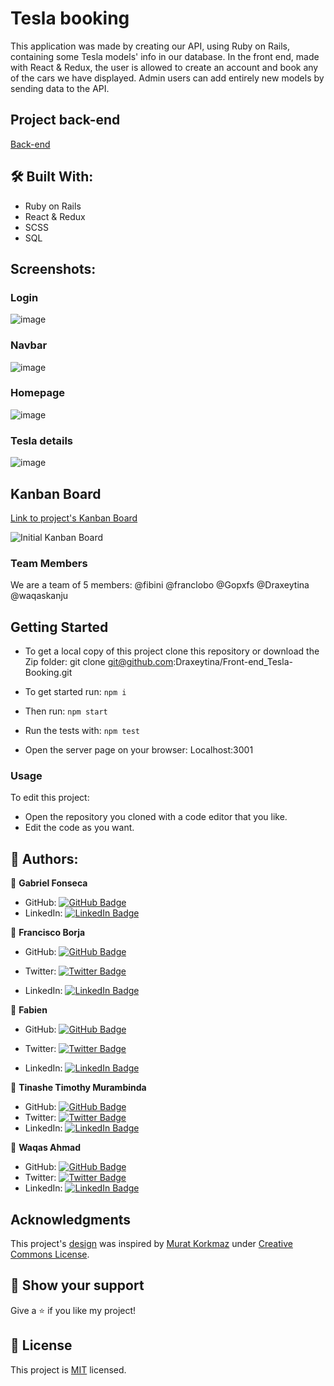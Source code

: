 # Tesla booking
This application was made by creating our API, using Ruby on Rails, containing some Tesla models' info in our database. In the front end, made with React & Redux, the user is allowed to create an account and book any of the cars we have displayed. Admin users can add entirely new models by sending data to the API.

## Project back-end
[Back-end](https://github.com/Draxeytina/Back-end_Tesla-Booking)

## :hammer_and_wrench: Built With: 
- Ruby on Rails
- React & Redux
- SCSS 
- SQL

## Screenshots:
  ### Login
  ![image](https://user-images.githubusercontent.com/42799579/199345103-4c72224f-8a4b-4650-a15d-584b4c8ed9c4.png)
  ### Navbar
  ![image](https://user-images.githubusercontent.com/42799579/199346064-29e04774-0c50-4cf9-91b4-7a2fa59643a8.png)
  ### Homepage
  ![image](https://user-images.githubusercontent.com/42799579/199345950-47fb39b9-b4a6-4216-b47b-ee99abbc6ab3.png)
  ### Tesla details
  ![image](https://user-images.githubusercontent.com/42799579/199346557-3303a89b-5346-4a3c-b79a-da1f301fee3a.png)
  
## Kanban Board
[Link to project's Kanban Board](https://github.com/users/Draxeytina/projects/4)

![Initial Kanban Board](https://user-images.githubusercontent.com/42799579/196807680-4828e314-9168-45b8-81d2-aa554a273a4c.png)

### Team Members

We are a team of 5 members:
@fibini	@franclobo	@Gopxfs	@Draxeytina	@waqaskanju

## Getting Started 
- To get a local copy of this project clone this repository or download the Zip folder: 
git clone git@github.com:Draxeytina/Front-end_Tesla-Booking.git 

- To get started run: 
`npm i` 

- Then run: 
`npm start`

- Run the tests with: 
`npm test`

- Open the server page on your browser: 
Localhost:3001

### Usage 
To edit this project:
- Open the repository you cloned with a code editor that you like. 
- Edit the code as you want. 

## :busts_in_silhouette: Authors: 
👤 **Gabriel Fonseca** 
- GitHub: [![GitHub Badge](https://img.shields.io/badge/-Gopxfs-white?logo=GitHub&logoColor=181717&style=plastic)](https://github.com/Gopxfs) 
- LinkedIn: [![LinkedIn Badge](https://img.shields.io/badge/-GabrielFonseca-white?logo=LinkedIn&logoColor=1DA1F2&style=plastic)](https://www.linkedin.com/in/gabriel-fonseca-sales/)

👤 **Francisco Borja**

- GitHub: [![GitHub Badge](https://img.shields.io/badge/-franclobo-white?logo=GitHub&logoColor=181717&style=plastic)](https://github.com/franclobo)

- Twitter: [![Twitter Badge](https://img.shields.io/badge/-Pancho2788-white?logo=Twitter&logoColor=1DA1F2&style=plastic)](https://twitter.com/Pancho2788)

- LinkedIn: [![LinkedIn Badge](https://img.shields.io/badge/-FranciscoBorja-white?logo=LinkedIn&logoColor=1DA1F2&style=plastic)](https://www.linkedin.com/in/francisco-borja-lobato/)

👤 **Fabien**

- GitHub: [![GitHub Badge](https://img.shields.io/badge/-fibini-white?logo=GitHub&logoColor=181717&style=plastic)](https://github.com/fibini)

- Twitter: [![Twitter Badge](https://img.shields.io/badge/-Onenewpage1-white?logo=Twitter&logoColor=1DA1F2&style=plastic)](https://twitter.com/Onenewpage1)

- LinkedIn: [![LinkedIn Badge](https://img.shields.io/badge/-FabienBrathwaite-white?logo=LinkedIn&logoColor=1DA1F2&style=plastic)](https://www.linkedin.com/in/fabien-brathwaite/)

👤 **Tinashe Timothy Murambinda**

- GitHub: [![GitHub Badge](https://img.shields.io/badge/-Draxeytina-white?logo=GitHub&logoColor=181717&style=plastic)](https://github.com/Draxeytina/)
- Twitter: [![Twitter Badge](https://img.shields.io/badge/-tinamura2-white?logo=Twitter&logoColor=1DA1F2&style=plastic)](https://twitter.com/tinamura2")
- LinkedIn: [![LinkedIn Badge](https://img.shields.io/badge/-TinasheMurambinda-white?logo=LinkedIn&logoColor=1DA1F2&style=plastic)](https://www.linkedin.com/in/timothy-tinashe-murambinda/")

👤 **Waqas Ahmad**

- GitHub: [![GitHub Badge](https://img.shields.io/badge/-waqaskanju-white?logo=GitHub&logoColor=181717&style=plastic)](https://github.com/waqaskanju)
- Twitter: [![Twitter Badge](https://img.shields.io/badge/-waqaskanju1-white?logo=Twitter&logoColor=1DA1F2&style=plastic)](https://twitter.com/waqaskanju)
- LinkedIn: [![LinkedIn Badge](https://img.shields.io/badge/-WaqasKanju-white?logo=LinkedIn&logoColor=1DA1F2&style=plastic)](https://linkedin.com/in/waqaskanju)

## Acknowledgments
This project's [design](https://www.behance.net/gallery/26425031/Vespa-Responsive-Redesign) was inspired by [Murat Korkmaz](https://www.behance.net/muratk) under [Creative Commons License](https://creativecommons.org/licenses/).
 
## :star2: Show your support 
Give a :star: if you like my project! 

## :pencil: License
This project is [MIT](./LICENSE) licensed. 
